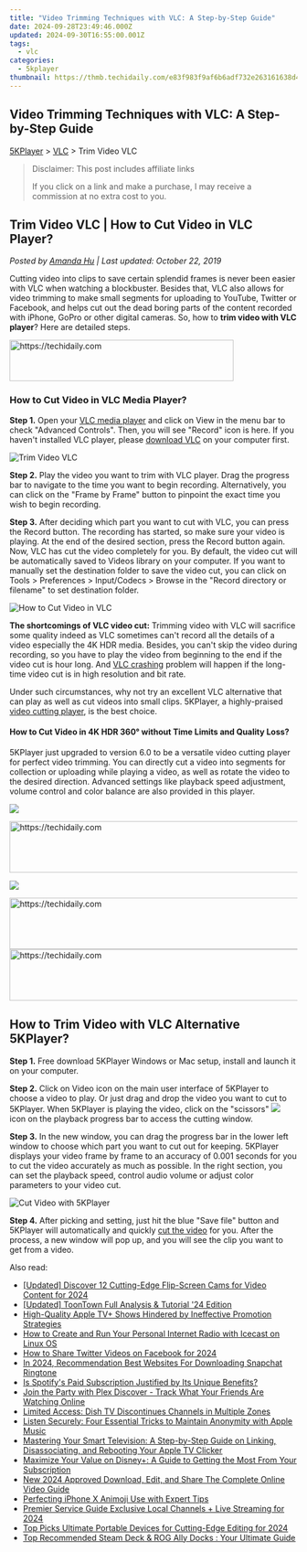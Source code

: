 ```yaml
---
title: "Video Trimming Techniques with VLC: A Step-by-Step Guide"
date: 2024-09-28T23:49:46.000Z
updated: 2024-09-30T16:55:00.001Z
tags:
  - vlc
categories:
  - 5kplayer
thumbnail: https://thmb.techidaily.com/e83f983f9af6b6adf732e263161638d4efc710da8fc4b32e0850fa910996aed9.jpg
---
```


## Video Trimming Techniques with VLC: A Step-by-Step Guide

[5KPlayer](https://tools.techidaily.com/5kplayer/products/) \> [VLC](https://tools.techidaily.com/5kplayer/products/) \> Trim Video VLC

>  Disclaimer: This post includes affiliate links
>
>  If you click on a link and make a purchase, I may receive a commission at no extra cost to you.
>

## Trim Video VLC | How to Cut Video in VLC Player?

 _Posted by [Amanda Hu](https://www.quora.com/profile/Amanda-Hu-21) | Last updated: October 22, 2019_

Cutting video into clips to save certain splendid frames is never been easier with VLC when watching a blockbuster. Besides that, VLC also allows for video trimming to make small segments for uploading to YouTube, Twitter or Facebook, and helps cut out the dead boring parts of the content recorded with iPhone, GoPro or other digital cameras. So, how to **trim video with VLC player**? Here are detailed steps.

<!-- affiliate ads begin -->
<a href="https://aligracehair.sjv.io/c/5597632/2135403/19272" target="_top" id="2135403">
  <img src="//a.impactradius-go.com/display-ad/19272-2135403" border="0" alt="https://techidaily.com" width="392" height="72"/>
</a>
<img height="0" width="0" src="https://aligracehair.sjv.io/i/5597632/2135403/19272" style="position:absolute;visibility:hidden;" border="0" />
<!-- affiliate ads end -->

### How to Cut Video in VLC Media Player?

**Step 1.** Open your [VLC media player](https://tools.techidaily.com/5kplayer/products/) and click on View in the menu bar to check "Advanced Controls". Then, you will see "Record" icon is here. If you haven't installed VLC player, please [download VLC](https://tools.techidaily.com/5kplayer/video-music-player/) on your computer first.

![Trim Video VLC](https://www.5kplayer.com/vlc/img/trim-video-vlc.jpg) 

**Step 2.** Play the video you want to trim with VLC player. Drag the progress bar to navigate to the time you want to begin recording. Alternatively, you can click on the "Frame by Frame" button to pinpoint the exact time you wish to begin recording.

**Step 3.** After deciding which part you want to cut with VLC, you can press the Record button. The recording has started, so make sure your video is playing. At the end of the desired section, press the Record button again. Now, VLC has cut the video completely for you. By default, the video cut will be automatically saved to Videos library on your computer. If you want to manually set the destination folder to save the video cut, you can click on Tools > Preferences > Input/Codecs > Browse in the "Record directory or filename" to set destination folder. 

![How to Cut Video in VLC](https://www.5kplayer.com/vlc/img/trim-video-vlc-02.jpg) 

**The shortcomings of VLC video cut:** Trimming video with VLC will sacrifice some quality indeed as VLC sometimes can't record all the details of a video especially the 4K HDR media. Besides, you can't skip the video during recording, so you have to play the video from beginning to the end if the video cut is hour long. And [VLC crashing](https://tools.techidaily.com/5kplayer/products/) problem will happen if the long-time video cut is in high resolution and bit rate. 

Under such circumstances, why not try an excellent VLC alternative that can play as well as cut videos into small clips. 5KPlayer, a highly-praised [video cutting player](https://tools.techidaily.com/5kplayer/video-music-player/), is the best choice.

#### How to Cut Video in 4K HDR 360° without Time Limits and Quality Loss?

5KPlayer just upgraded to version 6.0 to be a versatile video cutting player for perfect video trimming. You can directly cut a video into segments for collection or uploading while playing a video, as well as rotate the video to the desired direction. Advanced settings like playback speed adjustment, volume control and color balance are also provided in this player. 

[![](https://www.5kplayer.com/vlc/../img/winx_btn.png)](https://tools.techidaily.com/5kplayer/products/)

<!-- affiliate ads begin -->
<a href="https://aligracehair.sjv.io/c/5597632/1959712/19272" target="_top" id="1959712">
  <img src="//a.impactradius-go.com/display-ad/19272-1959712" border="0" alt="https://techidaily.com" width="728" height="90"/>
</a>
<img height="0" width="0" src="https://aligracehair.sjv.io/i/5597632/1959712/19272" style="position:absolute;visibility:hidden;" border="0" />
<!-- affiliate ads end -->

  
[![](https://www.5kplayer.com/vlc/../img/mac_btn.png)](https://tools.techidaily.com/5kplayer/products/)

<!-- affiliate ads begin -->
<a href="https://appsumo.8odi.net/c/5597632/2087484/7443" target="_top" id="2087484">
  <img src="//a.impactradius-go.com/display-ad/7443-2087484" border="0" alt="https://techidaily.com" width="728" height="90"/>
</a>
<img height="0" width="0" src="https://appsumo.8odi.net/i/5597632/2087484/7443" style="position:absolute;visibility:hidden;" border="0" />
<!-- affiliate ads end -->

<!-- affiliate ads begin -->
<a href="https://aligracehair.sjv.io/c/5597632/1997662/19272" target="_top" id="1997662">
  <img src="//a.impactradius-go.com/display-ad/19272-1997662" border="0" alt="https://techidaily.com" width="728" height="90"/>
</a>
<img height="0" width="0" src="https://aligracehair.sjv.io/i/5597632/1997662/19272" style="position:absolute;visibility:hidden;" border="0" />
<!-- affiliate ads end -->

## How to Trim Video with VLC Alternative 5KPlayer?

**Step 1.** Free download 5KPlayer Windows or Mac setup, install and launch it on your computer.

**Step 2.** Click on Video icon on the main user interface of 5KPlayer to choose a video to play. Or just drag and drop the video you want to cut to 5KPlayer. When 5KPlayer is playing the video, click on the "scissors" ![](https://www.5kplayer.com/vlc/../user-guide/img/scissors-icon.jpg) icon on the playback progress bar to access the cutting window.

**Step 3.** In the new window, you can drag the progress bar in the lower left window to choose which part you want to cut out for keeping. 5KPlayer displays your video frame by frame to an accuracy of 0.001 seconds for you to cut the video accurately as much as possible. In the right section, you can set the playback speed, control audio volume or adjust color parameters to your video cut.

![Cut Video with 5KPlayer](https://www.5kplayer.com/vlc/../video-music-player/img/cut-video-5kplayer.jpg) 

**Step 4.** After picking and setting, just hit the blue "Save file" button and 5KPlayer will automatically and quickly [cut the video](https://tools.techidaily.com/5kplayer/video-music-player/) for you. After the process, a new window will pop up, and you will see the clip you want to get from a video.

<ins class="adsbygoogle"
     style="display:block"
     data-ad-format="autorelaxed"
     data-ad-client="ca-pub-7571918770474297"
     data-ad-slot="1223367746"></ins>

<ins class="adsbygoogle"
     style="display:block"
     data-ad-client="ca-pub-7571918770474297"
     data-ad-slot="8358498916"
     data-ad-format="auto"
     data-full-width-responsive="true"></ins>

<span class="atpl-alsoreadstyle">Also read:</span>
<div><ul>
<li><a href="https://youtube-tips.techidaily.com/ed-discover-12-cutting-edge-flip-screen-cams-for-video-content-for-2024/"><u>[Updated] Discover 12 Cutting-Edge Flip-Screen Cams for Video Content for 2024</u></a></li>
<li><a href="https://some-approaches.techidaily.com/updated-toontown-full-analysis-and-tutorial-24-edition/"><u>[Updated] ToonTown Full Analysis & Tutorial '24 Edition</u></a></li>
<li><a href="https://media-tips.techidaily.com/high-quality-apple-tvplus-shows-hindered-by-ineffective-promotion-strategies/"><u>High-Quality Apple TV+ Shows Hindered by Ineffective Promotion Strategies</u></a></li>
<li><a href="https://media-tips.techidaily.com/how-to-create-and-run-your-personal-internet-radio-with-icecast-on-linux-os/"><u>How to Create and Run Your Personal Internet Radio with Icecast on Linux OS</u></a></li>
<li><a href="https://twitter-clips.techidaily.com/how-to-share-twitter-videos-on-facebook-for-2024/"><u>How to Share Twitter Videos on Facebook for 2024</u></a></li>
<li><a href="https://extra-guidance.techidaily.com/in-2024-recommendation-best-websites-for-downloading-snapchat-ringtone/"><u>In 2024, Recommendation Best Websites For Downloading Snapchat Ringtone</u></a></li>
<li><a href="https://media-tips.techidaily.com/is-spotifys-paid-subscription-justified-by-its-unique-benefits/"><u>Is Spotify's Paid Subscription Justified by Its Unique Benefits?</u></a></li>
<li><a href="https://media-tips.techidaily.com/join-the-party-with-plex-discover-track-what-your-friends-are-watching-online/"><u>Join the Party with Plex Discover - Track What Your Friends Are Watching Online</u></a></li>
<li><a href="https://media-tips.techidaily.com/limited-access-dish-tv-discontinues-channels-in-multiple-zones/"><u>Limited Access: Dish TV Discontinues Channels in Multiple Zones</u></a></li>
<li><a href="https://media-tips.techidaily.com/listen-securely-four-essential-tricks-to-maintain-anonymity-with-apple-music/"><u>Listen Securely: Four Essential Tricks to Maintain Anonymity with Apple Music</u></a></li>
<li><a href="https://media-tips.techidaily.com/mastering-your-smart-television-a-step-by-step-guide-on-linking-disassociating-and-rebooting-your-apple-tv-clicker/"><u>Mastering Your Smart Television: A Step-by-Step Guide on Linking, Disassociating, and Rebooting Your Apple TV Clicker</u></a></li>
<li><a href="https://media-tips.techidaily.com/maximize-your-value-on-disneyplus-a-guide-to-getting-the-most-from-your-subscription/"><u>Maximize Your Value on Disney+: A Guide to Getting the Most From Your Subscription</u></a></li>
<li><a href="https://smart-video-creator.techidaily.com/new-2024-approved-download-edit-and-share-the-complete-online-video-guide/"><u>New 2024 Approved Download, Edit, and Share The Complete Online Video Guide</u></a></li>
<li><a href="https://extra-lessons.techidaily.com/perfecting-iphone-x-animoji-use-with-expert-tips/"><u>Perfecting iPhone X Animoji Use with Expert Tips</u></a></li>
<li><a href="https://fox-hovers.techidaily.com/premier-service-guide-exclusive-local-channels-plus-live-streaming-for-2024/"><u>Premier Service Guide Exclusive Local Channels + Live Streaming for 2024</u></a></li>
<li><a href="https://facebook-video-share.techidaily.com/top-picks-ultimate-portable-devices-for-cutting-edge-editing-for-2024/"><u>Top Picks Ultimate Portable Devices for Cutting-Edge Editing for 2024</u></a></li>
<li><a href="https://buynow-marvelous.techidaily.com/top-recommended-steam-deck-and-rog-ally-docks-your-ultimate-guide/"><u>Top Recommended Steam Deck & ROG Ally Docks : Your Ultimate Guide</u></a></li>
</ul></div>

